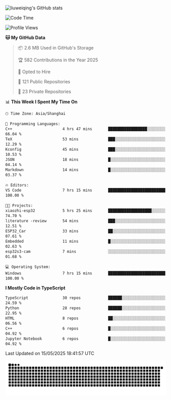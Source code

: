 ![liuweiqing's GitHub stats](https://github-readme-stats.vercel.app/api?username=14790897&show_icons=true&locale=cn&include_all_commits=true&count_private=true)

<!--START_SECTION:waka-->
![Code Time](http://img.shields.io/badge/Code%20Time-2%2C142%20hrs%2030%20mins-blue)

![Profile Views](http://img.shields.io/badge/Profile%20Views-37-blue)

**🐱 My GitHub Data** 

> 📦 2.6 MB Used in GitHub's Storage 
 > 
> 🏆 582 Contributions in the Year 2025
 > 
> 💼 Opted to Hire
 > 
> 📜 121 Public Repositories 
 > 
> 🔑 23 Private Repositories 
 > 
📊 **This Week I Spent My Time On** 

```text
🕑︎ Time Zone: Asia/Shanghai

💬 Programming Languages: 
C++                      4 hrs 47 mins       █████████████████░░░░░░░░   66.04 % 
TeX                      53 mins             ███░░░░░░░░░░░░░░░░░░░░░░   12.29 % 
Kconfig                  45 mins             ███░░░░░░░░░░░░░░░░░░░░░░   10.53 % 
JSON                     18 mins             █░░░░░░░░░░░░░░░░░░░░░░░░   04.14 % 
Markdown                 14 mins             █░░░░░░░░░░░░░░░░░░░░░░░░   03.37 % 

🔥 Editors: 
VS Code                  7 hrs 15 mins       █████████████████████████   100.00 % 

🐱‍💻 Projects: 
xiaozhi-esp32            5 hrs 25 mins       ███████████████████░░░░░░   74.70 % 
literature -review       54 mins             ███░░░░░░░░░░░░░░░░░░░░░░   12.51 % 
ESP32_Car                33 mins             ██░░░░░░░░░░░░░░░░░░░░░░░   07.61 % 
Embedded                 11 mins             █░░░░░░░░░░░░░░░░░░░░░░░░   02.63 % 
esp32s3-cam              7 mins              ░░░░░░░░░░░░░░░░░░░░░░░░░   01.68 % 

💻 Operating System: 
Windows                  7 hrs 15 mins       █████████████████████████   100.00 % 
```

**I Mostly Code in TypeScript** 

```text
TypeScript               30 repos            ██████░░░░░░░░░░░░░░░░░░░   24.59 % 
Python                   28 repos            ██████░░░░░░░░░░░░░░░░░░░   22.95 % 
HTML                     8 repos             ██░░░░░░░░░░░░░░░░░░░░░░░   06.56 % 
C++                      6 repos             █░░░░░░░░░░░░░░░░░░░░░░░░   04.92 % 
Jupyter Notebook         6 repos             █░░░░░░░░░░░░░░░░░░░░░░░░   04.92 % 
```




 Last Updated on 15/05/2025 18:41:57 UTC
<!--END_SECTION:waka-->

<picture>
  <source media="(prefers-color-scheme: dark)" srcset="https://raw.githubusercontent.com/14790897/14790897/output/github-contribution-grid-snake-dark.svg" />
  <source media="(prefers-color-scheme: light)" srcset="https://raw.githubusercontent.com/14790897/14790897/output/github-contribution-grid-snake.svg" />
  <img alt="github-snake" src="https://raw.githubusercontent.com/14790897/14790897/output/github-contribution-grid-snake.svg" />
</picture>
